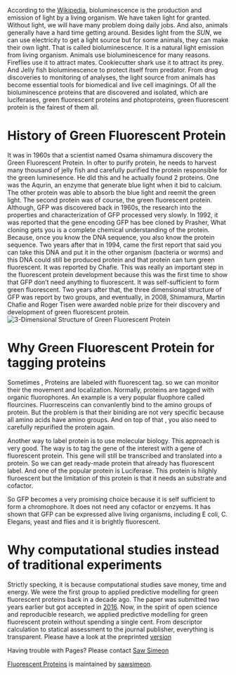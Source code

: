 <p>According to the <a href="http://en.wikipedia.org/wiki/Bioluminescence">Wikipedia</a>, bioluminescence is the production and emission of light by a living organism. We have taken light for granted. Without light, we will have many problem doing daily jobs. And also, animals generally have a hard time getting around. Besides light from the <em>SUN</em>, we can use electricity to get a light source but for some animals, they can make their own light. That is called bioluminescence. It is a natural  light emission from living organism. Animals use bioluminescence for many reasons. Fireflies use it to attract mates. Cookiecutter shark use it to attract its prey. And Jelly fish bioluminescence to protect itself from predator. From drug discoveries to monitoring of analyses, the light source from animals has become essential tools for biomedical and live cell imaginings. Of all the bioluminescence proteins that are discovered and isolated, which are luciferases, green fluorescent proteins and photoproteins, green fluorescent protein is the fairest of them all. </p>

<h1>
<a id="history-of-green-fluorescent-protein" class="anchor" href="#history-of-green-fluorescent-protein" aria-hidden="true"><span aria-hidden="true" class="octicon octicon-link"></span></a>History of Green Fluorescent Protein</h1>

<p>It was in 1960s that a scientist named Osama shimamura discovery the Green Fluorescent Protein. In ofter to purify protein, he needs to harvest many thousand of jelly fish and carefully purified the protein responsible for the green luminesence. He did this and he actually found 2 proteins. One was the Aqurin, an enzyme that generate blue light when it bid to calcium. The other protein was able to absorb the blue light and reemit the green light. The second protein was of course, the green fluorescent protein. Although, GFP was discovered back in 1960s, the research into the properties and characterization of GFP processed very slowly. In 1992, it was reported that the gene encoding GFP has bee cloned by Prasher, What cloning gets you is a complete chemical understanding of the protein. Because, once you know the DNA sequence, you also know the protein sequence.
Two years after that in 1994, came the first report that said you can take this DNA and put it in the other organism (bacteria or worms) and this DNA could still be produced protein and that protein can turn green fluorescent. It was reported by Chafie. This was really an important step in the fluorescent protein development because this was the first time to show that GFP don’t need anything to fluorescent. It was self-sufficient to form green fluorescent. Two years after that, the three dimensional structure of GFP was report by two groups, and eventually, in 2008, Shimamura, Martin Chafie and Roger Tisen were awarded noble prize for their discovery and development of green fluorescent protein. <img src="http://2.bp.blogspot.com/_fmViYbhmOd0/TKjgToUFnsI/AAAAAAAAAD0/jggFP963keU/s1600/GFP_slate1.png" alt="3-Dimensional Structure of Green Fluorescent Protein"></p>

<h1>
<a id="why-green-fluorescent-protein-for-tagging-proteins" class="anchor" href="#why-green-fluorescent-protein-for-tagging-proteins" aria-hidden="true"><span aria-hidden="true" class="octicon octicon-link"></span></a>Why Green Fluorescent Protein for tagging proteins</h1>

<p>Sometimes , Proteins are labeled with fluorescent tag. so we can monitor their the movement and localization. Normally, proteins are  tagged with organic fluorophores. An example is  a very popular fluophore called flourcines. Fluorresceins can convanlently bind to the amino groups of protein. But the problem is that their biniding are not very specific because all amino acids have amino groups. And on top of that , you also need to carefully repurified the protein again.</p>

<p>Another way to label protein is to use molecular biology. This approach is very good. The way is to tag the gene of the interest with a gene of fluorescent protein. This gene will still be transcribed and translated into a protein. So we can get ready-made protein that already has fluorescent label. And one of the popular  protein is Luciferase. This protein is  hilghly fluroescent  but the limitation of this protein is that it needs an substrate and cofactor.</p>

<p>So GFP becomes a very promising choice because it is self sufficient to form a chromophore. It does not need any cofactor or enzyems. It has shown that GFP can be expressed alive living organisms, including E coli, C. Elegans, yeast and flies and it is brightly fluorescent. 
</p>

<h1>
<a id="why-computational-studies-instead-of-traditional-experiments" class="anchor" href="#why-computational-studies-instead-of-traditional-experiments" aria-hidden="true"><span aria-hidden="true" class="octicon octicon-link"></span></a>Why computational studies instead of traditional experiments</h1>

<p>Strictly specking, it is because computational studies save money, time and energy. We were the first group to applied predictive modelling for green fluorescent proteins back in a decade ago. The paper was submitted two years earlier but got accepted in <a href="https://jcheminf.biomedcentral.com/articles/10.1186/s13321-016-0185-8">2016</a>. Now, in the spirit of open science and reproducible research, we applied predictive modelling for green fluorescent protein without spending a single cent. From descriptor calculation to statical assessment to the journal publisher, everything is transparent. Please have a look at the preprinted <a href="https://peerj.com/preprints/922/">version</a> </p>
<p>Having trouble with Pages? Please contact <a href="https://github.com/sawsimeon">Saw Simeon</a></p>

<a href="https://github.com/sawsimeon/OliFP">Fluorescent Proteins</a> is maintained by <a href="https://github.com/sawsimeon">sawsimeon</a>.</span>
